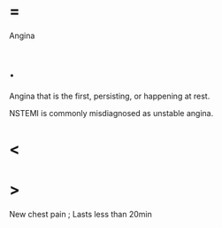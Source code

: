 # =

Angina

# .

Angina that is the first, persisting, or happening at rest.

NSTEMI is commonly misdiagnosed as unstable angina.

# <

# >

New chest pain
; Lasts less than 20min
